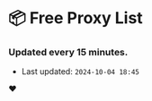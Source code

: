 # :package: Free Proxy List
### Updated every 15 minutes.

- Last updated: `2024-10-04 18:45`

:heart:
